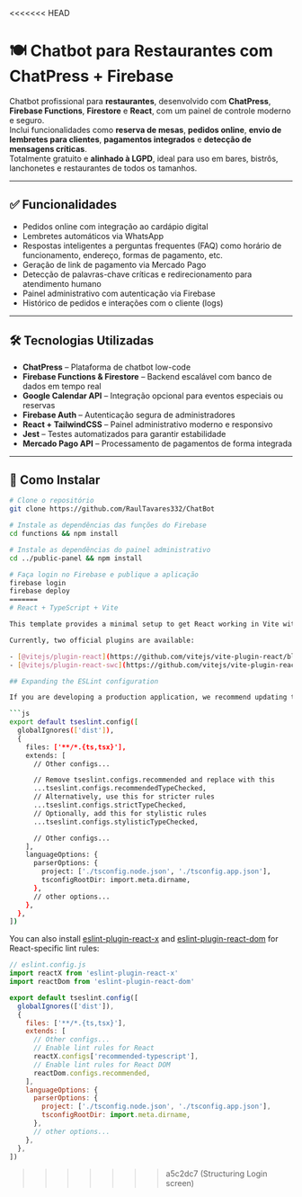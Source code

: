 <<<<<<< HEAD
# 🍽️ Chatbot para Restaurantes com ChatPress + Firebase

Chatbot profissional para **restaurantes**, desenvolvido com **ChatPress**, **Firebase Functions**, **Firestore** e **React**, com um painel de controle moderno e seguro.  
Inclui funcionalidades como **reserva de mesas**, **pedidos online**, **envio de lembretes para clientes**, **pagamentos integrados** e **detecção de mensagens críticas**.  
Totalmente gratuito e **alinhado à LGPD**, ideal para uso em bares, bistrôs, lanchonetes e restaurantes de todos os tamanhos.

---

## ✅ Funcionalidades
  
- Pedidos online com integração ao cardápio digital  
- Lembretes automáticos via WhatsApp  
- Respostas inteligentes a perguntas frequentes (FAQ) como horário de funcionamento, endereço, formas de pagamento, etc.  
- Geração de link de pagamento via Mercado Pago  
- Detecção de palavras-chave críticas e redirecionamento para atendimento humano  
- Painel administrativo com autenticação via Firebase  
- Histórico de pedidos e interações com o cliente (logs)  

---

## 🛠 Tecnologias Utilizadas

- **ChatPress** – Plataforma de chatbot low-code  
- **Firebase Functions & Firestore** – Backend escalável com banco de dados em tempo real  
- **Google Calendar API** – Integração opcional para eventos especiais ou reservas  
- **Firebase Auth** – Autenticação segura de administradores  
- **React + TailwindCSS** – Painel administrativo moderno e responsivo  
- **Jest** – Testes automatizados para garantir estabilidade  
- **Mercado Pago API** – Processamento de pagamentos de forma integrada  

---

## 🚀 Como Instalar

```bash
# Clone o repositório
git clone https://github.com/RaulTavares332/ChatBot

# Instale as dependências das funções do Firebase
cd functions && npm install

# Instale as dependências do painel administrativo
cd ../public-panel && npm install

# Faça login no Firebase e publique a aplicação
firebase login
firebase deploy
=======
# React + TypeScript + Vite

This template provides a minimal setup to get React working in Vite with HMR and some ESLint rules.

Currently, two official plugins are available:

- [@vitejs/plugin-react](https://github.com/vitejs/vite-plugin-react/blob/main/packages/plugin-react) uses [Babel](https://babeljs.io/) for Fast Refresh
- [@vitejs/plugin-react-swc](https://github.com/vitejs/vite-plugin-react/blob/main/packages/plugin-react-swc) uses [SWC](https://swc.rs/) for Fast Refresh

## Expanding the ESLint configuration

If you are developing a production application, we recommend updating the configuration to enable type-aware lint rules:

```js
export default tseslint.config([
  globalIgnores(['dist']),
  {
    files: ['**/*.{ts,tsx}'],
    extends: [
      // Other configs...

      // Remove tseslint.configs.recommended and replace with this
      ...tseslint.configs.recommendedTypeChecked,
      // Alternatively, use this for stricter rules
      ...tseslint.configs.strictTypeChecked,
      // Optionally, add this for stylistic rules
      ...tseslint.configs.stylisticTypeChecked,

      // Other configs...
    ],
    languageOptions: {
      parserOptions: {
        project: ['./tsconfig.node.json', './tsconfig.app.json'],
        tsconfigRootDir: import.meta.dirname,
      },
      // other options...
    },
  },
])
```

You can also install [eslint-plugin-react-x](https://github.com/Rel1cx/eslint-react/tree/main/packages/plugins/eslint-plugin-react-x) and [eslint-plugin-react-dom](https://github.com/Rel1cx/eslint-react/tree/main/packages/plugins/eslint-plugin-react-dom) for React-specific lint rules:

```js
// eslint.config.js
import reactX from 'eslint-plugin-react-x'
import reactDom from 'eslint-plugin-react-dom'

export default tseslint.config([
  globalIgnores(['dist']),
  {
    files: ['**/*.{ts,tsx}'],
    extends: [
      // Other configs...
      // Enable lint rules for React
      reactX.configs['recommended-typescript'],
      // Enable lint rules for React DOM
      reactDom.configs.recommended,
    ],
    languageOptions: {
      parserOptions: {
        project: ['./tsconfig.node.json', './tsconfig.app.json'],
        tsconfigRootDir: import.meta.dirname,
      },
      // other options...
    },
  },
])
```
>>>>>>> a5c2dc7 (Structuring Login screen)
